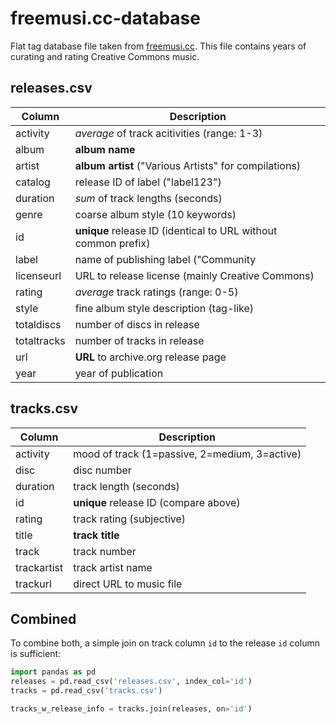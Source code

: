 freemusi.cc-database
====================


Flat tag database file taken from [freemusi.cc](http://freemusi.cc). This file contains years of curating and rating Creative Commons music.

releases.csv
------------

| Column       | Description |
| ------------ | ----------- |
| activity     | *average* of track acitivities (range: 1-3)  |
| album        | **album name**  |
| artist       | **album artist** ("Various Artists" for compilations) |
| catalog      | release ID of label ("label123") |
| duration     | *sum* of track lengths (seconds)  |
| genre        | coarse album style (10 keywords) |
| id           | **unique** release ID (identical to URL without common prefix) |
| label        | name of publishing label ("Community  |
| licenseurl   | URL to release license (mainly Creative Commons)  |
| rating       | *average* track ratings (range: 0-5)  |
| style        | fine album style description (tag-like) |
| totaldiscs   | number of discs in release  |
| totaltracks  | number of tracks in release  |
| url          | **URL** to archive.org release page  |
| year         | year of publication  |



tracks.csv
----------
| Column       | Description |
| ------------ | ----------- |
| activity     | mood of track (1=passive, 2=medium, 3=active) |
| disc         | disc number |
| duration     | track length (seconds) |
| id           | **unique** release ID (compare above) |
| rating       | track rating (subjective) |
| title        | **track title** |
| track        | track number |
| trackartist  | track artist name |
| trackurl     | direct URL to music file |


Combined
--------

To combine both, a simple join on track column `id` to the release `id` column is sufficient:

```python
import pandas as pd
releases = pd.read_csv('releases.csv', index_col='id')
tracks = pd.read_csv('tracks.csv')

tracks_w_release_info = tracks.join(releases, on='id')
```

